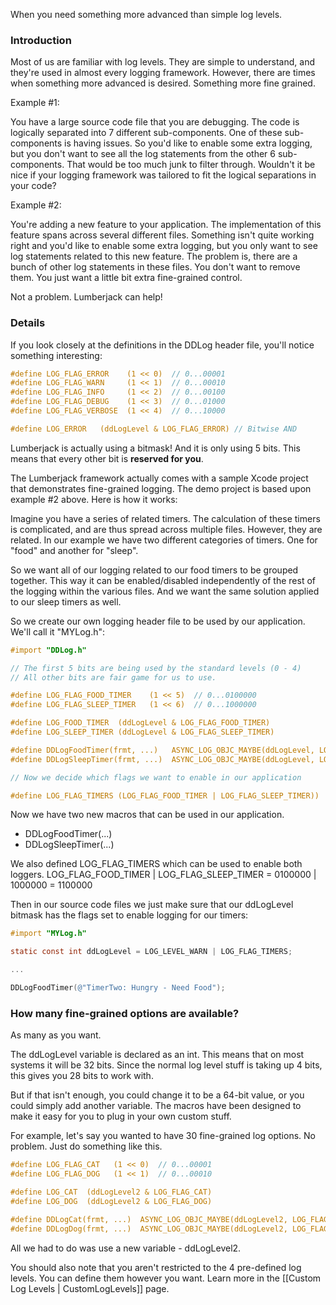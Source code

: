 When you need something more advanced than simple log levels.

### Introduction

Most of us are familiar with log levels. They are simple to understand, and they're used in almost every logging framework. However, there are times when something more advanced is desired. Something more fine grained.

Example \#1:

You have a large source code file that you are debugging. The code is logically separated into 7 different sub-components. One of these sub-components is having issues. So you'd like to enable some extra logging, but you don't want to see all the log statements from the other 6 sub-components. That would be too much junk to filter through. Wouldn't it be nice if your logging framework was tailored to fit the logical separations in your code?

Example \#2:

You're adding a new feature to your application. The implementation of this feature spans across several different files. Something isn't quite working right and you'd like to enable some extra logging, but you only want to see log statements related to this new feature. The problem is, there are a bunch of other log statements in these files. You don't want to remove them. You just want a little bit extra fine-grained control.

Not a problem. Lumberjack can help!

### Details

If you look closely at the definitions in the DDLog header file, you'll notice something interesting:
```objective-c
#define LOG_FLAG_ERROR    (1 << 0)  // 0...00001
#define LOG_FLAG_WARN     (1 << 1)  // 0...00010
#define LOG_FLAG_INFO     (1 << 2)  // 0...00100
#define LOG_FLAG_DEBUG    (1 << 3)  // 0...01000
#define LOG_FLAG_VERBOSE  (1 << 4)  // 0...10000

#define LOG_ERROR   (ddLogLevel & LOG_FLAG_ERROR) // Bitwise AND
```

Lumberjack is actually using a bitmask! And it is only using 5 bits. This means that every other bit is **reserved for you**.

The Lumberjack framework actually comes with a sample Xcode project that demonstrates fine-grained logging. The demo project is based upon example \#2 above. Here is how it works:

Imagine you have a series of related timers. The calculation of these timers is complicated, and are thus spread across multiple files. However, they are related. In our example we have two different categories of timers. One for "food" and another for "sleep".

So we want all of our logging related to our food timers to be grouped together. This way it can be enabled/disabled independently of the rest of the logging within the various files. And we want the same solution applied to our sleep timers as well.

So we create our own logging header file to be used by our application. We'll call it "MYLog.h":
```objective-c
#import "DDLog.h"

// The first 5 bits are being used by the standard levels (0 - 4) 
// All other bits are fair game for us to use.

#define LOG_FLAG_FOOD_TIMER    (1 << 5)  // 0...0100000
#define LOG_FLAG_SLEEP_TIMER   (1 << 6)  // 0...1000000

#define LOG_FOOD_TIMER  (ddLogLevel & LOG_FLAG_FOOD_TIMER)
#define LOG_SLEEP_TIMER (ddLogLevel & LOG_FLAG_SLEEP_TIMER)

#define DDLogFoodTimer(frmt, ...)   ASYNC_LOG_OBJC_MAYBE(ddLogLevel, LOG_FLAG_FOOD_TIMER,  0, frmt, ##__VA_ARGS__)
#define DDLogSleepTimer(frmt, ...)  ASYNC_LOG_OBJC_MAYBE(ddLogLevel, LOG_FLAG_SLEEP_TIMER, 0, frmt, ##__VA_ARGS__)

// Now we decide which flags we want to enable in our application

#define LOG_FLAG_TIMERS (LOG_FLAG_FOOD_TIMER | LOG_FLAG_SLEEP_TIMER))
```

Now we have two new macros that can be used in our application.
-   DDLogFoodTimer(...)
-   DDLogSleepTimer(...)

We also defined LOG\_FLAG\_TIMERS which can be used to enable both loggers. LOG\_FLAG\_FOOD\_TIMER | LOG\_FLAG\_SLEEP\_TIMER = 0100000 | 1000000 = 1100000

Then in our source code files we just make sure that our ddLogLevel bitmask has the flags set to enable logging for our timers:

```objective-c
#import "MYLog.h"

static const int ddLogLevel = LOG_LEVEL_WARN | LOG_FLAG_TIMERS;

...

DDLogFoodTimer(@"TimerTwo: Hungry - Need Food");
```

### How many fine-grained options are available?

As many as you want.

The ddLogLevel variable is declared as an int. This means that on most systems it will be 32 bits. Since the normal log level stuff is taking up 4 bits, this gives you 28 bits to work with.

But if that isn't enough, you could change it to be a 64-bit value, or you could simply add another variable. The macros have been designed to make it easy for you to plug in your own custom stuff.

For example, let's say you wanted to have 30 fine-grained log options. No problem. Just do something like this.

```objective-c
#define LOG_FLAG_CAT   (1 << 0)  // 0...00001
#define LOG_FLAG_DOG   (1 << 1)  // 0...00010

#define LOG_CAT  (ddLogLevel2 & LOG_FLAG_CAT)
#define LOG_DOG  (ddLogLevel2 & LOG_FLAG_DOG)

#define DDLogCat(frmt, ...)  ASYNC_LOG_OBJC_MAYBE(ddLogLevel2, LOG_FLAG_CAT, 0, frmt, ##__VA_ARGS__)
#define DDLogDog(frmt, ...)  ASYNC_LOG_OBJC_MAYBE(ddLogLevel2, LOG_FLAG_DOG, 0, frmt, ##__VA_ARGS__)
```

All we had to do was use a new variable - ddLogLevel2.

You should also note that you aren't restricted to the 4 pre-defined log levels. You can define them however you want. Learn more in the [[Custom Log Levels | CustomLogLevels]] page.
